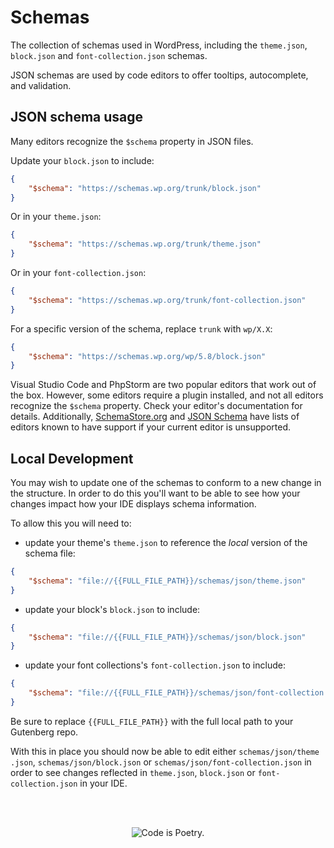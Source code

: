 # Schemas

The collection of schemas used in WordPress, including the `theme.json`, `block.json` and `font-collection.json` schemas.

JSON schemas are used by code editors to offer tooltips, autocomplete, and validation.

## JSON schema usage

Many editors recognize the `$schema` property in JSON files.

Update your `block.json` to include:

```json
{
	"$schema": "https://schemas.wp.org/trunk/block.json"
}
```

Or in your `theme.json`:

```json
{
	"$schema": "https://schemas.wp.org/trunk/theme.json"
}
```

Or in your `font-collection.json`:

```json
{
	"$schema": "https://schemas.wp.org/trunk/font-collection.json"
}
```

For a specific version of the schema, replace `trunk` with `wp/X.X`:

```json
{
	"$schema": "https://schemas.wp.org/wp/5.8/block.json"
}
```

Visual Studio Code and PhpStorm are two popular editors that work out of the box. However, some editors require a plugin installed, and not all editors recognize the `$schema` property. Check your editor's documentation for details. Additionally, [SchemaStore.org](https://www.schemastore.org/) and [JSON Schema](https://json-schema.org/tools) have lists of editors known to have support if your current editor is unsupported.

## Local Development

You may wish to update one of the schemas to conform to a new change in the structure. In order to do this you'll want to be able to see how your changes impact how your IDE displays schema information.

To allow this you will need to:

-   update your theme's `theme.json` to reference the _local_ version of the schema file:

```json
{
	"$schema": "file://{{FULL_FILE_PATH}}/schemas/json/theme.json"
}
```

-   update your block's `block.json` to include:

```json
{
	"$schema": "file://{{FULL_FILE_PATH}}/schemas/json/block.json"
}
```

-   update your font collections's `font-collection.json` to include:

```json
{
	"$schema": "file://{{FULL_FILE_PATH}}/schemas/json/font-collection.json"
}
```

Be sure to replace `{{FULL_FILE_PATH}}` with the full local path to your Gutenberg repo.

With this in place you should now be able to edit either `schemas/json/theme .json`, `schemas/json/block.json` or `schemas/json/font-collection.json` in order to see changes reflected in `theme.json`, `block.json` or `font-collection.json` in your IDE.

<br/><br/><p align="center"><img src="https://s.w.org/style/images/codeispoetry.png?1" alt="Code is Poetry." /></p>
